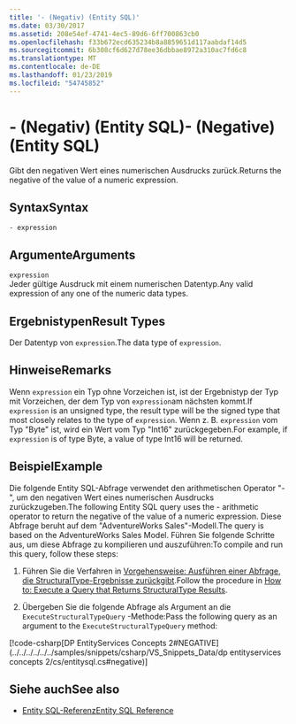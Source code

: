 ```yaml
---
title: '- (Negativ) (Entity SQL)'
ms.date: 03/30/2017
ms.assetid: 208e54ef-4741-4ec5-89d6-6ff700863cb0
ms.openlocfilehash: f33b672ecd635234b8a8859651d117aabdaf14d5
ms.sourcegitcommit: 6b308cf6d627d78ee36dbbae8972a310ac7fd6c8
ms.translationtype: MT
ms.contentlocale: de-DE
ms.lasthandoff: 01/23/2019
ms.locfileid: "54745852"
---
```

# <a name="--negative-entity-sql"></a><span data-ttu-id="3c454-102">- (Negativ) (Entity SQL)</span><span class="sxs-lookup"><span data-stu-id="3c454-102">- (Negative) (Entity SQL)</span></span>
<span data-ttu-id="3c454-103">Gibt den negativen Wert eines numerischen Ausdrucks zurück.</span><span class="sxs-lookup"><span data-stu-id="3c454-103">Returns the negative of the value of a numeric expression.</span></span>  
  
## <a name="syntax"></a><span data-ttu-id="3c454-104">Syntax</span><span class="sxs-lookup"><span data-stu-id="3c454-104">Syntax</span></span>  
  
```  
- expression  
```  
  
## <a name="arguments"></a><span data-ttu-id="3c454-105">Argumente</span><span class="sxs-lookup"><span data-stu-id="3c454-105">Arguments</span></span>  
 `expression`  
 <span data-ttu-id="3c454-106">Jeder gültige Ausdruck mit einem numerischen Datentyp.</span><span class="sxs-lookup"><span data-stu-id="3c454-106">Any valid expression of any one of the numeric data types.</span></span>  
  
## <a name="result-types"></a><span data-ttu-id="3c454-107">Ergebnistypen</span><span class="sxs-lookup"><span data-stu-id="3c454-107">Result Types</span></span>  
 <span data-ttu-id="3c454-108">Der Datentyp von `expression`.</span><span class="sxs-lookup"><span data-stu-id="3c454-108">The data type of `expression`.</span></span>  
  
## <a name="remarks"></a><span data-ttu-id="3c454-109">Hinweise</span><span class="sxs-lookup"><span data-stu-id="3c454-109">Remarks</span></span>  
 <span data-ttu-id="3c454-110">Wenn `expression` ein Typ ohne Vorzeichen ist, ist der Ergebnistyp der Typ mit Vorzeichen, der dem Typ von `expression`am nächsten kommt.</span><span class="sxs-lookup"><span data-stu-id="3c454-110">If `expression` is an unsigned type, the result type will be the signed type that most closely relates to the type of `expression`.</span></span> <span data-ttu-id="3c454-111">Wenn z. B. `expression` vom Typ "Byte" ist, wird ein Wert vom Typ "Int16" zurückgegeben.</span><span class="sxs-lookup"><span data-stu-id="3c454-111">For example, if `expression` is of type Byte, a value of type Int16 will be returned.</span></span>  
  
## <a name="example"></a><span data-ttu-id="3c454-112">Beispiel</span><span class="sxs-lookup"><span data-stu-id="3c454-112">Example</span></span>  
 <span data-ttu-id="3c454-113">Die folgende Entity SQL-Abfrage verwendet den arithmetischen Operator "-", um den negativen Wert eines numerischen Ausdrucks zurückzugeben.</span><span class="sxs-lookup"><span data-stu-id="3c454-113">The following Entity SQL query uses the - arithmetic operator to return the negative of the value of a numeric expression.</span></span> <span data-ttu-id="3c454-114">Diese Abfrage beruht auf dem "AdventureWorks Sales"-Modell.</span><span class="sxs-lookup"><span data-stu-id="3c454-114">The query is based on the AdventureWorks Sales Model.</span></span> <span data-ttu-id="3c454-115">Führen Sie folgende Schritte aus, um diese Abfrage zu kompilieren und auszuführen:</span><span class="sxs-lookup"><span data-stu-id="3c454-115">To compile and run this query, follow these steps:</span></span>  
  
1.  <span data-ttu-id="3c454-116">Führen Sie die Verfahren in [Vorgehensweise: Ausführen einer Abfrage, die StructuralType-Ergebnisse zurückgibt](../../../../../../docs/framework/data/adonet/ef/how-to-execute-a-query-that-returns-structuraltype-results.md).</span><span class="sxs-lookup"><span data-stu-id="3c454-116">Follow the procedure in [How to: Execute a Query that Returns StructuralType Results](../../../../../../docs/framework/data/adonet/ef/how-to-execute-a-query-that-returns-structuraltype-results.md).</span></span>  
  
2.  <span data-ttu-id="3c454-117">Übergeben Sie die folgende Abfrage als Argument an die `ExecuteStructuralTypeQuery` -Methode:</span><span class="sxs-lookup"><span data-stu-id="3c454-117">Pass the following query as an argument to the `ExecuteStructuralTypeQuery` method:</span></span>  
  
 [!code-csharp[DP EntityServices Concepts 2#NEGATIVE](../../../../../../samples/snippets/csharp/VS_Snippets_Data/dp entityservices concepts 2/cs/entitysql.cs#negative)]  
  
## <a name="see-also"></a><span data-ttu-id="3c454-118">Siehe auch</span><span class="sxs-lookup"><span data-stu-id="3c454-118">See also</span></span>
- [<span data-ttu-id="3c454-119">Entity SQL-Referenz</span><span class="sxs-lookup"><span data-stu-id="3c454-119">Entity SQL Reference</span></span>](../../../../../../docs/framework/data/adonet/ef/language-reference/entity-sql-reference.md)
